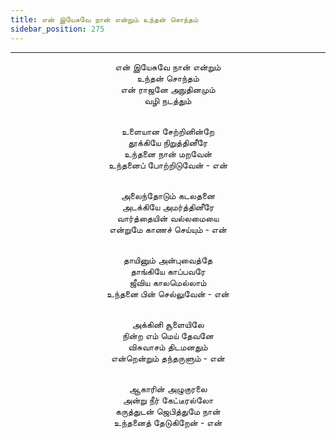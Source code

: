 ```yaml
---
title: என் இயேசுவே நான் என்றும் உந்தன் சொந்தம்
sidebar_position: 275
---
```


---
<center>
என் இயேசுவே நான் என்றும்<br/>
உந்தன் சொந்தம்<br/>
என் ராஜனே அநுதினமும்<br/>
வழி நடத்தும்<br/><br/>

உளையான சேற்றினின்றே<br/>
தூக்கியே நிறுத்தினீரே<br/>
உந்தனை நான் மறவேன்<br/>
உந்தனைப் போற்றிடுவேன்                - என்<br/><br/>

அலைந்தோடும் கடலதனை<br/>
அடக்கியே அமர்த்தினீரே<br/>
வார்த்தையின் வல்லமையை<br/>
என்றுமே காணச் செய்யும்                - என்<br/><br/>

தாயினும் அன்புவைத்தே<br/>
தாங்கியே காப்பவரே<br/>
ஜீவிய காலமெல்லாம்<br/>
உந்தனை பின் செல்லுவேன்                - என்<br/><br/>

அக்கினி சூளையிலே<br/>
நின்ற எம் மெய் தேவனே<br/>
விசுவாசம் திடமனதும்<br/>
என்றென்றும் தந்தருளும்                - என்<br/><br/>

ஆகாரின் அழுகுரலை<br/>
அன்று நீர் கேட்டீரல்லோ<br/>
கருத்துடன் ஜெபித்துமே நான்<br/>
உந்தனைத் தேடுகிறேன்                - என்
</center>